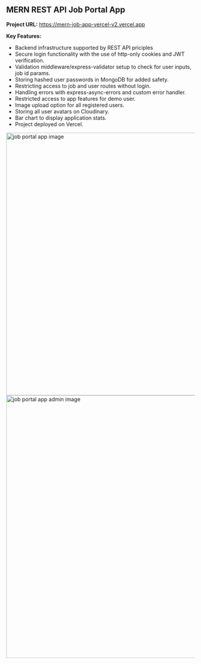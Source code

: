 ## MERN REST API Job Portal App

**Project URL:**
https://mern-job-app-vercel-v2.vercel.app


**Key Features:**
- Backend infrastructure supported by REST API priciples
- Secure login functionality with the use of http-only cookies and JWT verification.
- Validation middleware/express-validator setup to check for user inputs, job id params.
- Storing hashed user passwords in MongoDB for added safety.
- Restricting access to job and user routes without login.  
- Handling errors with express-async-errors and custom error handler. 
- Restricted access to app features for demo user.
- Image upload option for all registered users. 
- Storing all user avatars on Cloudinary. 
- Bar chart to display application stats. 
- Project deployed on Vercel.

<a href='https://mern-job-portal-app-u93l.onrender.com/' target='_blank'>
<img src='./public/app.jpg' width='700' alt='job portal app image'>
</a>

<a href='https://mern-job-portal-app-u93l.onrender.com/' target='_blank'>
<img src='./public/app-admin.jpg' width='700' alt='job portal app admin image'>
</a>
